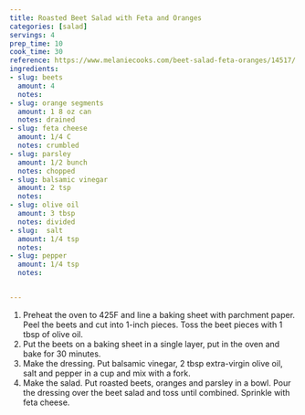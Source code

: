 ```yaml
---
title: Roasted Beet Salad with Feta and Oranges
categories: [salad]
servings: 4
prep_time: 10
cook_time: 30
reference: https://www.melaniecooks.com/beet-salad-feta-oranges/14517/
ingredients:
- slug: beets
  amount: 4
  notes:
- slug: orange segments
  amount: 1 8 oz can
  notes: drained
- slug: feta cheese
  amount: 1/4 C
  notes: crumbled
- slug: parsley
  amount: 1/2 bunch
  notes: chopped
- slug: balsamic vinegar
  amount: 2 tsp
  notes:
- slug: olive oil
  amount: 3 tbsp
  notes: divided
- slug:  salt
  amount: 1/4 tsp
  notes:
- slug: pepper
  amount: 1/4 tsp
  notes:


---
```


1. Preheat the oven to 425F and line a baking sheet with parchment paper. Peel the beets and cut into 1-inch pieces. Toss the beet pieces with 1 tbsp of olive oil.
2. Put the beets on a baking sheet in a single layer, put in the oven and bake for 30 minutes.
3. Make the dressing. Put balsamic vinegar, 2 tbsp extra-virgin olive oil, salt and pepper in a cup and mix with a fork.
4. Make the salad. Put roasted beets, oranges and parsley in a bowl. Pour the dressing over the beet salad and toss until combined. Sprinkle with feta cheese.

